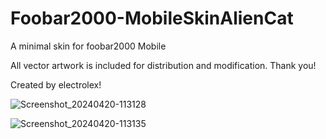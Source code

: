 # Foobar2000-MobileSkinAlienCat
A minimal skin for foobar2000 Mobile

All vector artwork is included for distribution and modification. Thank you!

Created by electrolex!

![Screenshot_20240420-113128](https://github.com/lexterror/Foobar2000-MobileSkinAlienCat/assets/16135535/5c62ca23-ec0e-4214-b630-875d09011bed)


![Screenshot_20240420-113135](https://github.com/lexterror/Foobar2000-MobileSkinAlienCat/assets/16135535/3336c139-ef6b-4bd2-a496-e8c42f79e682)


